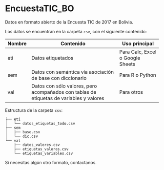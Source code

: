 # EncuestaTIC_BO
Datos en formato abierto de la Encuesta TIC de 2017 en Bolivia. 

Los datos se encuentran en la carpeta `csv`, con el siguiente contenido:

|Nombre|Contenido|Uso principal|
|------|---------|-------------|
|eti   | Datos etiquetados| Para Calc, Excel o Google Sheets|
|sem   | Datos con semántica vía asociación de base con diccionario| Para R o Python|
|val   | Datos con sólo valores, pero acompañados con tablas de etiquetas de variables y valores| Para otros|

Estructura de la carpeta `csv`:
```
├── eti
│   └── datos_etiquetas_todo.csv
├── sem
│   ├── base.csv
│   └── dic.csv
└── val
    ├── datos_valores.csv
    ├── etiquetas_valores.csv
    └── etiquetas_variables.csv
```

Si necesitas algún otro formato, contactanos. 

